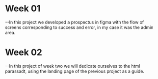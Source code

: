 # Week 01

--In this project we developed a prospectus in figma with the flow of screens corresponding to success and error, in my case it was the admin area.

# Week 02

--In this project of week two we will dedicate ourselves to the html parassadt, using the landing page of the previous project as a guide.
